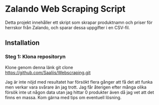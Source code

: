 # Zalando Web Scraping Script

Detta projekt innehåller ett skript som skrapar produktnamn och priser för herrskor från Zalando, och sparar dessa uppgifter i en CSV-fil.

## Installation

### Steg 1: Klona repositoryn
Klone genom denna länk
git clone <https://github.com/Saaliis/Webscraping.git>


Jag är inte nöjd med resultatet har försökt flera gånger att få det att funka men verkar vara svårare än jag trott. Jag får återigen efter många olika försök inte ut någon data utan jag hittar 0 produkter även då jag vet att det finns en massa. Kom gärna med tips om eventuell lösning.

